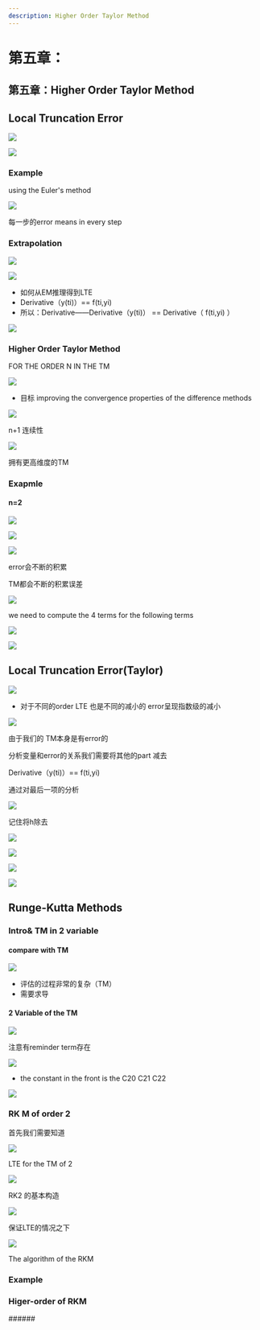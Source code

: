 ```yaml
---
description: Higher Order Taylor Method
---
```


# 第五章：

## 第五章：Higher Order Taylor Method

## Local Truncation Error

![](../.gitbook/assets/0.png)

![](../.gitbook/assets/1.png)

### Example

using the Euler's method

![](../.gitbook/assets/2.png)

 每一步的error means in every step

### Extrapolation

![](../.gitbook/assets/3.png)

![](../.gitbook/assets/4.png)

* 如何从EM推理得到LTE
* Derivative（y\(ti\)）== f\(ti,yi\)
* 所以：Derivative——Derivative（y\(ti\)） == Derivative（ f\(ti,yi\) ）

![](../.gitbook/assets/5.png)

### Higher Order Taylor Method



FOR THE ORDER N IN THE TM

![](../.gitbook/assets/6.png)

* 目标 improving the convergence properties of the difference methods

![](../.gitbook/assets/7.png)

n+1 连续性

![](../.gitbook/assets/8.png)

拥有更高维度的TM

### Exapmle

#### n=2

![](../.gitbook/assets/9.png)

![](../.gitbook/assets/10.png)

![](../.gitbook/assets/11.png)

error会不断的积累

TM都会不断的积累误差

![](../.gitbook/assets/12.png)

we need to compute the 4 terms for the following terms

![](../.gitbook/assets/13.png)

![](../.gitbook/assets/14.png)

## Local Truncation Error\(Taylor\)

![](../.gitbook/assets/15.png)

* 对于不同的order LTE 也是不同的减小的 error呈现指数级的减小

![](../.gitbook/assets/16.png)

由于我们的 TM本身是有error的

分析变量和error的关系我们需要将其他的part 减去

Derivative（y\(ti\)）== f\(ti,yi\)

通过对最后一项的分析

![](../.gitbook/assets/17.png)

记住将h除去

![](../.gitbook/assets/18.png)

![](../.gitbook/assets/19.png)

![](../.gitbook/assets/20.png)

![](../.gitbook/assets/21.png)

## Runge-Kutta Methods

### Intro& TM in 2 variable

#### compare with TM

![](../.gitbook/assets/22.png)

* 评估的过程非常的复杂（TM）
* 需要求导

#### 2 Variable of the TM

![](../.gitbook/assets/23.png)

注意有reminder term存在

![](../.gitbook/assets/24.png)

* the constant in the front is the C20 C21 C22

![](../.gitbook/assets/25.png)

### RK M of order 2

首先我们需要知道

![](../.gitbook/assets/26.png)

LTE for the TM of 2

![](../.gitbook/assets/27.png)

RK2 的基本构造

![](../.gitbook/assets/28.png)

保证LTE的情况之下

![](../.gitbook/assets/29.png)

The algorithm of the RKM

### Example

### Higer-order of RKM

\#\#\#\#\#\#

